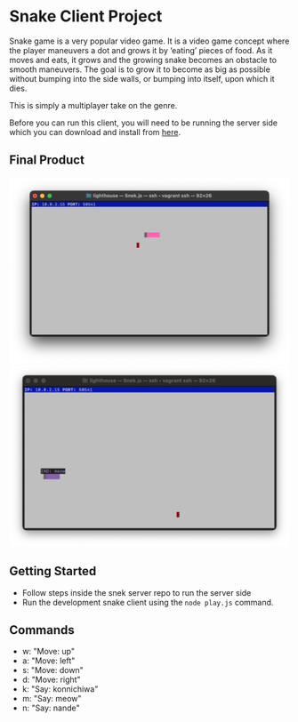 # Snake Client Project

Snake game is a very popular video game. It is a video game concept where the player maneuvers a dot and grows it by ‘eating’ pieces of food. As it moves and eats, it grows and the growing snake becomes an obstacle to smooth maneuvers. The goal is to grow it to become as big as possible without bumping into the side walls, or bumping into itself, upon which it dies.

This is simply a multiplayer take on the genre.

Before you can run this client, you will need to be running the server side which you can download and install from [here](https://github.com/taniarascia/snek).

## Final Product

!["screenshot of snake game"](./img/snek1.png)
!["screenshot of snake game with the player sending message"](./img/snek2.png)

## Getting Started

- Follow steps inside the snek server repo to run the server side
- Run the development snake client using the `node play.js` command.

## Commands

- w: "Move: up"
- a: "Move: left"
- s: "Move: down"
- d: "Move: right"
- k: "Say: konnichiwa"
- m: "Say: meow"
- n: "Say: nande"